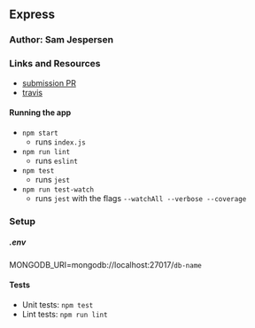 ## Express

### Author: Sam Jespersen

### Links and Resources
* [submission PR](https://github.com/sam-jespersen-401-advanced-javascript/lab-03/pull/2)
* [travis](https://travis-ci.com/sam-jespersen-401-advanced-javascript/lab-03)

#### Running the app

* `npm start`
    * runs `index.js`
* `npm run lint`
    *   runs `eslint`
* `npm test`
    * runs `jest`
* `npm run test-watch`
    *   runs `jest` with the flags `--watchAll --verbose --coverage`

### Setup
##### .env
MONGODB_URI=mongodb://localhost:27017/`db-name`
  
#### Tests
* Unit tests: `npm test`
* Lint tests: `npm run lint`